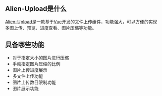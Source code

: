 

## Alien-Upload是什么

[Alien-Upload](https://github.com/ZhuLiangT/v-alien-upload)是一款基于[Vue](https://cn.vuejs.org/v2/guide/)开发的文件上传组件，功能强大，可以方便的实现多图上传、预览、进度查看、图片压缩等功能。

## 具备哪些功能

* 对于指定大小的图片进行压缩
* 手动指定图片压缩的比例
* 图片上传进度展示
* 多文件上传功能
* 图片上传数目限制功能
* 图片展示功能










 
